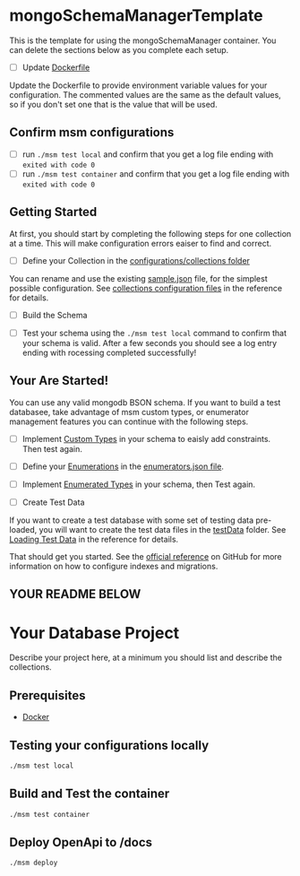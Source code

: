 # mongoSchemaManagerTemplate
This is the template for using the mongoSchemaManager container. You can delete the sections below as you complete each setup.

- [ ] Update [Dockerfile](./Dockerfile)

Update the Dockerfile to provide environment variable values for your configuration. The commented values are the same as the default values, so if you don't set one that is the value that will be used. 

## Confirm msm configurations

- [ ] run ``./msm test local`` and confirm that you get a log file ending with ``exited with code 0``
- [ ] run ``./msm test container`` and confirm that you get a log file ending with ``exited with code 0`` 

## Getting Started

At first, you should start by completing the following steps for one collection at a time. This will make configuration errors eaiser to find and correct.

- [ ] Define your Collection in the [configurations/collections folder](./configurations/collections/)

You can rename and use the existing [sample.json](./configurations/collections/sample.json) file, for the simplest possible configuration. See [collections configuration files](https://github.com/agile-learning-institute/mongoSchemaManager/blob/main/docs/REFERENCE.md#collections-configuration-files) in the reference for details.

- [ ] Build the Schema

- [ ] Test your schema using the ``./msm test local`` command to confirm that your schema is valid. After a few seconds you should see a log entry ending with rocessing completed successfully! 

## Your Are Started!
You can use any valid mongodb BSON schema. If you want to build a test databasee, take advantage of msm custom types, or enumerator management features you can continue with the following steps. 


- [ ] Implement [Custom Types](https://github.com/agile-learning-institute/mongoSchemaManager/blob/main/docs/REFERENCE.md#msmtype) in your schema to eaisly add constraints. Then test again.

- [ ] Define your [Enumerations](https://github.com/agile-learning-institute/mongoSchemaManager/blob/main/docs/REFERENCE.md#enumerations) in the [enumerators.json file](./configurations/enumerators/enumerators.json). 

- [ ] Implement [Enumerated Types](https://github.com/agile-learning-institute/mongoSchemaManager/blob/main/docs/REFERENCE.md#msmenums) in your schema, then Test again.

- [ ] Create Test Data

If you want to create a test database with some set of testing data pre-loaded, you will want to create the test data files in the [testData](./configurations/testData/) folder. See [Loading Test Data](https://github.com/agile-learning-institute/mongoSchemaManager/blob/main/docs/REFERENCE.md#loading-test-data) in the reference for details.

That should get you started. See the [official reference](https://github.com/agile-learning-institute/mongoSchemaManager/blob/main/docs/REFERENCE.md) on GitHub for more information on how to configure indexes and migrations.

YOUR README BELOW
--------------------------------------
# Your Database Project
Describe your project here, at a minimum you should list and describe the collections. 

## Prerequisites
- [Docker](https://www.docker.com/products/docker-desktop/)

## Testing your configurations locally
```bash
./msm test local
```

## Build and Test the container 
```bash
./msm test container
```

## Deploy OpenApi to /docs
```bash
./msm deploy
```